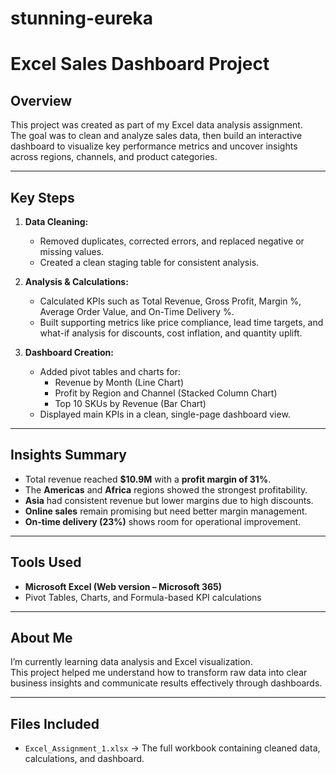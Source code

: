 # stunning-eureka
# **Excel Sales Dashboard Project**

## **Overview**
This project was created as part of my Excel data analysis assignment.  
The goal was to clean and analyze sales data, then build an interactive dashboard to visualize key performance metrics and uncover insights across regions, channels, and product categories.  

---

## **Key Steps**
1. **Data Cleaning:**  
   - Removed duplicates, corrected errors, and replaced negative or missing values.  
   - Created a clean staging table for consistent analysis.  

2. **Analysis & Calculations:**  
   - Calculated KPIs such as Total Revenue, Gross Profit, Margin %, Average Order Value, and On-Time Delivery %.  
   - Built supporting metrics like price compliance, lead time targets, and what-if analysis for discounts, cost inflation, and quantity uplift.  

3. **Dashboard Creation:**  
   - Added pivot tables and charts for:  
     - Revenue by Month (Line Chart)  
     - Profit by Region and Channel (Stacked Column Chart)  
     - Top 10 SKUs by Revenue (Bar Chart)  
   - Displayed main KPIs in a clean, single-page dashboard view.  

---

## **Insights Summary**
- Total revenue reached **$10.9M** with a **profit margin of 31%**.  
- The **Americas** and **Africa** regions showed the strongest profitability.  
- **Asia** had consistent revenue but lower margins due to high discounts.  
- **Online sales** remain promising but need better margin management.  
- **On-time delivery (23%)** shows room for operational improvement.  

---

## **Tools Used**
- **Microsoft Excel (Web version – Microsoft 365)**  
- Pivot Tables, Charts, and Formula-based KPI calculations  

---

## **About Me**
I’m currently learning data analysis and Excel visualization.  
This project helped me understand how to transform raw data into clear business insights and communicate results effectively through dashboards.  

---

## **Files Included**
- `Excel_Assignment_1.xlsx` → The full workbook containing cleaned data, calculations, and dashboard.  
